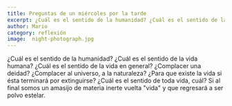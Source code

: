 ```yaml
---
title: Preguntas de un miércoles por la tarde
excerpt: ¿Cuál es el sentido de la humanidad? ¿Cuál es el sentido de la vida humana?
author: Mario
category: reflexión
image:  night-photograph.jpg
---
```


¿Cuál es el sentido de la humanidad? ¿Cuál es el sentido de la vida humana? ¿Cuál es el sentido de la vida en general? ¿Complacer una deidad? ¿Complacer al universo, a la naturaleza? ¿Para que existe la vida si ésta terminará por extinguirse? ¿Cuál es el sentido de toda vida, cuál? Si al final somos un amasijo de materia inerte vuelta "vida" y que regresará a ser polvo estelar. 
